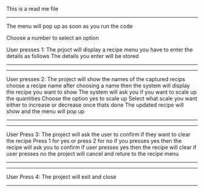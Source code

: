 This is a read me file
**************************************************************
The menu will pop up as soon as you run the code

Choose a number to select an option

User presses 1: The prjoct will display a recipe menu
you have to enter the details as follows
The details you enter will be stored
**************************************************************

**************************************************************
User presses 2: The project will show the names of the captured recips
choose a recipe name
after choosing a name then the system will display the recipe you want to show
The system will ask you if you want to scale up the quantities
Choose the option yes to scale up
Select what scale you want either to increase or decrease
once thats done
The updated recipe will show 
and the menu will pop up
**************************************************************


**************************************************************
User Press 3: The project will ask the user to confirm if they want to clear the recipe
Press 1 for yes or press 2 for no
if you presses yes then the recipe will ask you to confirm
if  user presses yes then the recipe will clear
if user presses no the project will cancel and reture to the recipe menu
**************************************************************

**************************************************************
User Press 4: The project will exit and close
**************************************************************


